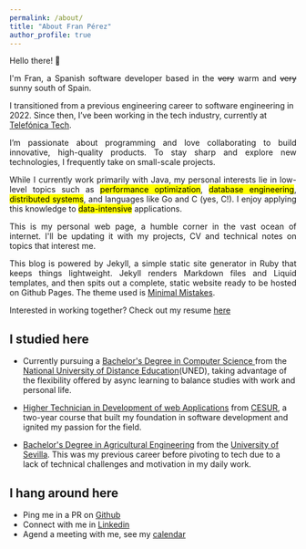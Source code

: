 ```yaml
---
permalink: /about/
title: "About Fran Pérez"
author_profile: true
---
```


Hello there! 👋

<p style="text-align:justify">
I'm Fran, a Spanish software developer based in the <del>very</del> warm and <del>very</del> sunny south of Spain.

I transitioned from a previous engineering career to software engineering in 2022. Since then, I’ve been working in the tech industry, currently at <a target="_blank" href="https://telefonicatech.com/">Telefónica Tech</a>.
</p>

<p style="text-align:justify">
I’m passionate about programming and love collaborating to build innovative, high-quality products. To stay sharp and explore new technologies, I frequently take on small-scale projects.</p>

<p style="text-align:justify">
While I currently work primarily with Java, my personal interests lie in low-level topics such as <mark class="mark">performance optimization</mark>, <mark class="mark">database engineering</mark>, <mark class="mark">distributed systems</mark>, and languages like Go and C (yes, C!). I enjoy applying this knowledge to <mark class="mark">data-intensive</mark> applications.</p>

<p style="text-align:justify">
This is my personal web page, a humble corner in the vast ocean of internet. I'll be updating it with my projects, CV and technical notes on topics that interest me.</p>

<p style="text-align:justify">
This blog is powered by Jekyll, a simple static site generator in Ruby that keeps things lightweight. Jekyll renders Markdown files and Liquid templates, and then spits out a complete, static website ready to be hosted on Github Pages. The theme used is <a target="_blank" href="https://github.com/mmistakes/minimal-mistakes">Minimal Mistakes</a>.</p>


Interested in working together? Check out my resume [here](https://www.franpersanchez.com/assets/resume/Fran_PEREZ_Resume_[Eng]f.pdf)

## I studied here
* Currently pursuing a <span style="text-decoration: underline;">Bachelor's Degree in Computer Science </span> from the [National University of Distance Education](https://www.uned.es/universidad/inicio/en/)(UNED), taking advantage of the flexibility offered by async learning to balance studies with work and personal life.

* <span style="text-decoration: underline;">Higher Technician in Development of web Applications</span> from [CESUR](https://www.cesurformacion.com/), a two-year course that built my foundation in software development and ignited my passion for the field.

* <span style="text-decoration: underline;">Bachelor's Degree in Agricultural Engineering</span> from the [University of Sevilla](https://www.us.es/). This was my previous career before pivoting to tech due to a lack of technical challenges and motivation in my daily work.

## I hang around here
* Ping me in a PR on [Github](https://github.com/franpersanchez)
* Connect with me in [Linkedin](https://www.linkedin.com/in/franpersanchez/)
* Agend a meeting with me, see my [calendar](https://calendly.com/franpersanchez/30min?preview_source=et_card&month=2024-09)